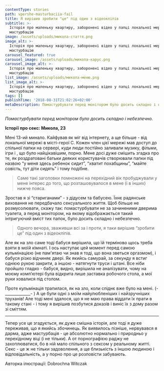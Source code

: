 ```yaml
---
contentType: stories
path: vpershe-masturbaciia-fail
title: Я вирішив зробити "це" під один з відеокліпів
subtitle: >-
  Історія про маленьку квартиру, заборонені відео у папці локальної мережі і
  мастурбацію
image: /assets/uploads/микола-стаття.png
image_alt: >-
  Історія про маленьку квартиру, заборонені відео у папці локальної мережі і
  мастурбацію
carousel_featured: true
carousel_image: /assets/uploads/микола-карус.png
carousel_image_alt: >-
  Історія про маленьку квартиру, заборонені відео у папці локальної мережі і
  мастурбацію
list_image: /assets/uploads/микола-меню.png
list_image_alt: >-
  Історія про маленьку квартиру, заборонені відео у папці локальної мережі і
  мастурбацію
tags: []
publishTime: '2018-08-31T21:02:26+02:00'
metaDescription: Помастурбувати перед монітором було досить складно і небезпечно.
---
```

_Помастурбувати перед монітором було досить складно і небезпечно._

**Історії про секс: Микола, 23**

Мені 13-ий минало. Кайфував як міг від інтернету, а ще більше - від локальної мережі в місті-герої С. Кожен член цієї мережі мав доступ до спільної папки на сервері, куди люди постійно заливали музику, фільми, ігри і , що було найцікавішим, порно. Мене досі дуже смішить згадка про те, як роздратовані батьки деяких користувачів створювали папки під назвою “у меня здесь ребенок сидит”, “хватит похабщины”, “майте совість, тут діти сидять” і тому подібне. 

> Саме такі заголовки помножені на перехідний вік пробуджували у мене інтерес до того, що розташовувалося в мене (і в інших) нижче пояса.

Зростав я зі “стариганами” - з дідусем та бабусею. Їхнє радянське виховання не передбачало сексуального життя. Щоб більше не розмусолювати, скажу так: помастурбувати не за зачиненими дверима туалета, а перед монітором, на якому відображається такий інтригуючий вміст тих папок, було досить складно і небезпечно.

> Одного вечора, зваживши всі за і проти, я таки вирішив “зробити це” під один з відеокліпів. 

Але як на зло саме тоді бабуся вирішила, що їй терміново щось треба взяти в моїй кімнаті. І ось наступає цей момент перед самою кульмінацією (не пам'ятаю чи знав я тоді, що вона зветься оргазмом), і бабуся різко відчиняє двері. Як якийсь самурай, за секунду я встиг однією рукою закрити, а іншою - натягнути труси і штані. Все ніби пройшло гладко - бабуся, видно, вирішила не аналізувати, чому на моєму комп’ютері була відкрита лише заставка робочого стола, а мої руки ховалися під столом. 

Проте кульмінація трапилася, як на зло, коли спіднє вже було на мені.  (-\_\_\_\_\_\_\_\_\_\_\_\__- ) А це були одні з моїм найулюбленіших і найзручніших труханів! Але тоді мені здалося, що я не маю права віддати їх прати в такому стані - і тому я вирішив позбутися доказів і виніс їх з дому разом зі сміттям. 

- - -

Тепер усе це згадується, як дуже смішна історія, але тоді я дуже переживав, що я якийсь збочинець. Як виявилось пізніше, нервувався я дарма, адже мастурбація - це абсолютно нормально і природньо у перехідному віці (і не тільки). А от порнографією раджу не захоплюватися, бо в ній мало спільного з сексом у реальному житті. Секс - це ж не тільки задоволення, а ще близькість з іншою людиною і відповідальність, а у порно про це розповісти забувають.

Авторка ілюстрації: Dobrochna Witczak

